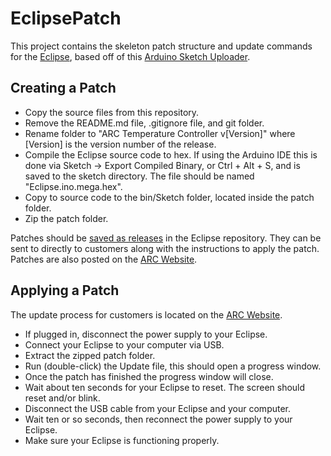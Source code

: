 # EclipsePatch

This project contains the skeleton patch structure and update commands for the [Eclipse](https://github.com/activated-research-company/Eclipse), based off of this [Arduino Sketch Uploader](https://github.com/twinearthsoftware/ArduinoSketchUploader).

## Creating a Patch

- Copy the source files from this repository.
- Remove the README.md file, .gitignore file, and git folder.
- Rename folder to "ARC Temperature Controller v[Version]" where [Version] is the version number of the release.
- Compile the Eclipse source code to hex. If using the Arduino IDE this is done via Sketch -> Export Compiled Binary, or Ctrl + Alt + S, and is saved to the sketch directory. The file should be named "Eclipse.ino.mega.hex".
- Copy to source code to the bin/Sketch folder, located inside the patch folder.
- Zip the patch folder.

Patches should be [saved as releases](https://docs.github.com/en/free-pro-team@latest/github/administering-a-repository/managing-releases-in-a-repository) in the Eclipse repository. They can be sent to directly to customers along with the instructions to apply the patch. Patches are also posted on the [ARC Website](https://www.activatedresearch.com/software/arc-temperature-controller/.).

## Applying a Patch

The update process for customers is located on the [ARC Website](https://www.activatedresearch.com/software/arc-temperature-controller/.).

- If plugged in, disconnect the power supply to your Eclipse.
- Connect your Eclipse to your computer via USB.
- Extract the zipped patch folder.
- Run (double-click) the Update file, this should open a progress window.
- Once the patch has finished the progress window will close.
- Wait about ten seconds for your Eclipse to reset. The screen should reset and/or blink.
- Disconnect the USB cable from your Eclipse and your computer.
- Wait ten or so seconds, then reconnect the power supply to your Eclipse.
- Make sure your Eclipse is functioning properly. 
